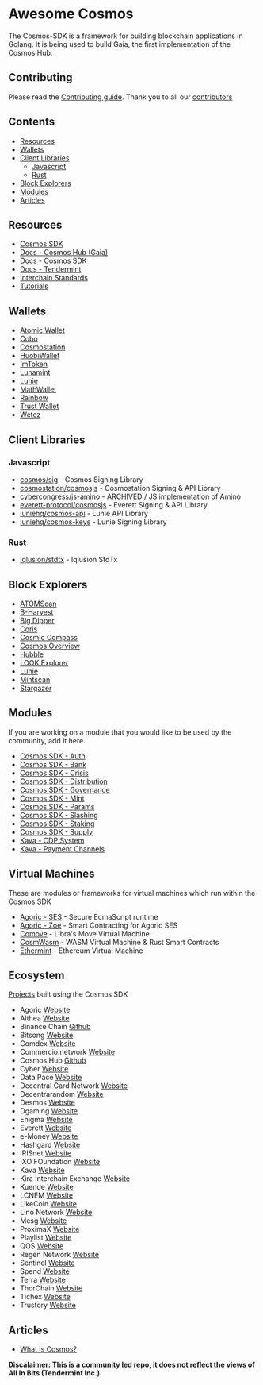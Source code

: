 # Awesome Cosmos

The Cosmos-SDK is a framework for building blockchain applications in Golang. It is being used to build Gaia, the first implementation of the Cosmos Hub.

## Contributing

Please read the [Contributing guide](./contributing.md). Thank you to all our [contributors](https://github.com/cosmos/awesome/graphs/contributors)

## Contents

- [Resources](#resources)
- [Wallets](#wallets)
- [Client Libraries](#client-libraries)
  - [Javascript](#javascript)
  - [Rust](#rust)
- [Block Explorers](#block-explorers)
- [Modules](#modules)
- [Articles](#articles)

## Resources

- [Cosmos SDK](https://github.com/cosmos/cosmos-sdk/)
- [Docs - Cosmos Hub (Gaia)](https://hub.cosmos.network/)
- [Docs - Cosmos SDK](https://docs.cosmos.network/)
- [Docs - Tendermint](https://docs.tendermint.com/)
- [Interchain Standards](https://github.com/cosmos/ics/)
- [Tutorials](https://tutorials.cosmos.network)

## Wallets

- [Atomic Wallet](https://atomicwallet.io/)
- [Cobo](https://cobo.com/)
- [Cosmostation](https://www.cosmostation.io/)
- [HuobiWallet](https://www.huobiwallet.com/)
- [ImToken](https://token.im/)
- [Lunamint](https://lunamint.com/)
- [Lunie](https://lunie.io/)
- [MathWallet](https://www.mathwallet.org/en/)
- [Rainbow](https://www.rainbow.one/)
- [Trust Wallet](https://trustwallet.com/)
- [Wetez](https://www.wetez.io/homepage)

## Client Libraries
### Javascript
- [cosmos/sig](https://github.com/cosmos/sig) - Cosmos Signing Library 
- [cosmostation/cosmosjs](https://github.com/cosmostation/cosmosjs) - Cosmostation Signing & API Library
- [cybercongress/js-amino](https://github.com/cybercongress/js-amino) - ARCHIVED / JS implementation of Amino
- [everett-protocol/cosmosjs](https://github.com/everett-protocol/cosmosjs) - Everett Signing & API Library
- [luniehq/cosmos-api](https://github.com/luniehq/cosmos-api) - Lunie API Library 
- [luniehq/cosmos-keys](https://github.com/luniehq/cosmos-keys) - Lunie Signing Library 

### Rust
- [iqlusion/stdtx](https://github.com/iqlusioninc/crates/tree/develop/stdtx) - Iqlusion StdTx

## Block Explorers

- [ATOMScan](https://atomscan.app)
- [B-Harvest](https://bharvest.io/wallet_en)
- [Big Dipper](https://bigdipper.forbole.com/)
- [Coris](https://coris.network)
- [Cosmic Compass](https://cosmiccompass.io/)
- [Cosmos Overview](https://cosmos-overview.genesislab.net/)
- [Hubble](https://hubble.figment.network/)
- [LOOK Explorer](https://cosmos.ping.pub)
- [Lunie](https://lunie.io)
- [Mintscan](https://www.mintscan.io/)
- [Stargazer](https://stargazer.certus.one/)

## Modules

If you are working on a module that you would like to be used by the community, add it here.

- [Cosmos SDK - Auth](https://github.com/cosmos/cosmos-sdk/tree/master/docs/spec/auth)
- [Cosmos SDK - Bank](https://github.com/cosmos/cosmos-sdk/tree/master/docs/spec/bank)
- [Cosmos SDK - Crisis](https://github.com/cosmos/cosmos-sdk/tree/master/docs/spec/crisis)
- [Cosmos SDK - Distribution](https://github.com/cosmos/cosmos-sdk/tree/master/docs/spec/distribution)
- [Cosmos SDK - Governance](https://github.com/cosmos/cosmos-sdk/tree/master/docs/spec/governance)
- [Cosmos SDK - Mint](https://github.com/cosmos/cosmos-sdk/tree/master/docs/spec/mint)
- [Cosmos SDK - Params](https://github.com/cosmos/cosmos-sdk/tree/master/docs/spec/params)
- [Cosmos SDK - Slashing](https://github.com/cosmos/cosmos-sdk/tree/master/docs/spec/slashing)
- [Cosmos SDK - Staking](https://github.com/cosmos/cosmos-sdk/tree/master/docs/spec/staking)
- [Cosmos SDK - Supply](https://github.com/cosmos/cosmos-sdk/tree/master/docs/spec/supply)
- [Kava - CDP System](https://github.com/Kava-Labs/kava-devnet/tree/master/blockchain/x)
- [Kava - Payment Channels](https://github.com/Kava-Labs/cosmos-paychan)

## Virtual Machines

These are modules or frameworks for virtual machines which run within the Cosmos SDK

- [Agoric - SES](https://github.com/Agoric/SES-shim) - Secure EcmaScript runtime
- [Agoric - Zoe](https://agoric.com/documentation/zoe/guide/) - Smart Contracting for Agoric SES
- [Comove](https://github.com/co-move/comove) - Libra's Move Virtual Machine
- [CosmWasm](https://github.com/CosmWasm/cosmwasm) - WASM Virtual Machine & Rust Smart Contracts
- [Ethermint](https://github.com/chainsafe/ethermint) - Ethereum Virtual Machine

## Ecosystem

[Projects](https://cosmonauts.world/) built using the Cosmos SDK

- Agoric [Website](https://agoric.com/)
- Althea [Website](https://althea.net/)
- Binance Chain [Github](https://github.com/binance-chain/)
- Bitsong [Website](https://bitsong.io/)
- Comdex [Website](https://comdex.sg/)
- Commercio.network [Website](https://commercio.network)
- Cosmos Hub [Github](https://github.com/cosmos/gaia)
- Cyber [Website](https://cyber.page/)
- Data Pace [Website](https://datapace.io/)
- Decentral Card Network [Website](https://www.decentral-card.net/)
- Decentrarandom [Website](https://decentrandom.com/)
- Desmos [Website](https://desmos.network)
- Dgaming [Website](https://hub.dgaming.com/)
- Enigma [Website](https://enigma.co/)
- Everett [Website](https://www.everett.zone/)
- e-Money [Website](https://e-money.com/)
- Hashgard [Website](https://www.hashgard.io/)
- IRISnet [Website](https://www.irisnet.org/)
- IXO FOundation [Website](http://ixo.foundation/)
- Kava [Website](https://kava.io/)
- Kira Interchain Exchange [Website](https://kiraex.com/)
- Kuende [Website](https://kuende.com/)
- LCNEM [Website](https://lcnem.com/)
- LikeCoin [Website](https://like.co/)
- Lino Network [Website](https://lino.network/)
- Mesg [Website](https://mesg.com/)
- ProximaX [Website](https://www.proximax.io/)
- Playlist [Website](https://www.playlist.com/)
- QOS [Website](https://www.qoschain.io/#/xingyun)
- Regen Network [Website](https://regen.network/)
- Sentinel [Website](https://sentinel.co/)
- Spend [Website](https://www.spend.com/)
- Terra [Website](https://terra.money/)
- ThorChain [Website](https://thorchain.org/)
- Tichex [Website](https://tichex.com/)
- Trustory [Website](https://www.trustory.io/)

## Articles

- [What is Cosmos?](https://cosmos.network/intro/)

**Discalaimer: This is a community led repo, it does not reflect the views of All In Bits (Tendermint Inc.)**
